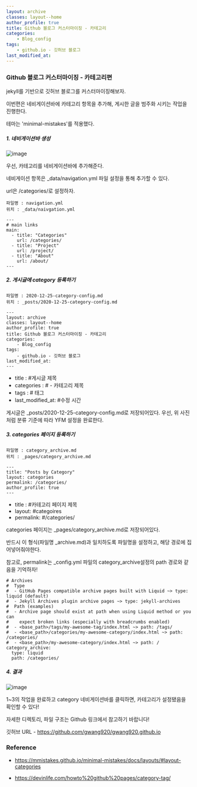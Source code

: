 ```yaml
---
layout: archive
classes: layout--home
author_profile: true
title: Github 블로그 커스터마이징 - 카테고리
categories:	
    - Blog_config
tags:
    - github.io - 깃허브 블로그
last_modified_at:
---
```




### Github 블로그 커스터마이징 - 카테고리편

jekyll를 기반으로 깃허브 블로그를 커스터마이징해보자. 

이번편은 네비게이션바에 카테고리 항목을 추가해, 
게시한 글을 범주화 시키는 작업을 진행한다. 

테마는 'minimal-mistakes'를 적용했다. 

##### 1. 네비게이션바 생성

![image](https://user-images.githubusercontent.com/49560745/103127642-e3dfb780-46d5-11eb-86b3-5c7e2d2057af.png)



우선, 카테고리를 네비게이션바에 추가해준다. 

네비게이션 항목은 _data/navigation.yml 파일 설정을 통해 추가할 수 있다.

url은 /categories/로 설정하자.

```
파일명 : navigation.yml
위치 : _data/naivgation.yml
```

```
---
# main links
main:
  - title: "Categories"
    url: /categories/
  - title: "Project"
    url: /project/
  - title: "About"
    url: /about/
---
```



##### 2. 게시글에 category 등록하기

```
파일명 : 2020-12-25-category-config.md
위치 : _posts/2020-12-25-category-config.md
```

```
---
layout: archive
classes: layout--home
author_profile: true
title: Github 블로그 커스터마이징 - 카테고리
categories:	
    - Blog_config
tags:
    - github.io - 깃허브 블로그
last_modified_at:
---
```



- title : #게시글 제목
- categories : # - 카테고리 제목
- tags : # 태그
- last_modified_at: #수정 시간

게시글은 _posts/2020-12-25-category-config.md로 저장되어있다. 우선, 위 사진처럼 분류 기준에 따라 YFM 설정을 완료한다.  

##### 3. categories 페이지 등록하기

```
파일명 : category_archive.md
위치 : _pages/category_archive.md
```

```
---
title: "Posts by Category"
layout: categories
permalink: /categories/
author_profile: true
---
```

- title : #카테고리 페이지 제목
- layout:  #categoires
- permalink: #/categories/

categories 페이지는 _pages/category_archive.md로 저장되어있다. 

반드시 이 형식(파일명 _archive.md)과 일치하도록 파일명을 설정하고, 해당 경로에 집어넣어줘야한다.  

참고로, permalink는 _config.yml 파일의 category_archive설정의 path 경로와 같음을 기억하자!



```
# Archives
#  Type
#  - GitHub Pages compatible archive pages built with Liquid ~> type: liquid (default)
#  - Jekyll Archives plugin archive pages ~> type: jekyll-archives
#  Path (examples)
#  - Archive page should exist at path when using Liquid method or you can
#    expect broken links (especially with breadcrumbs enabled)
#  - <base_path>/tags/my-awesome-tag/index.html ~> path: /tags/
#  - <base_path>/categories/my-awesome-category/index.html ~> path: /categories/
#  - <base_path>/my-awesome-category/index.html ~> path: /
category_archive:
  type: liquid
  path: /categories/

```



##### 4.  결과

![image](https://user-images.githubusercontent.com/49560745/103131791-83587680-46e5-11eb-90d4-12145a38303f.png)

1~3의 작업을 완료하고 category 네비게이션바를 클릭하면, 카테고리가 설정됐음을 확인할 수 있다!

자세한 디렉토리, 파일 구조는 Github 링크에서 참고하기 바랍니다!

깃허브 URL - https://github.com/gwang920/gwang920.github.io

### Reference

- https://mmistakes.github.io/minimal-mistakes/docs/layouts/#layout-categories

- https://devinlife.com/howto%20github%20pages/category-tag/




